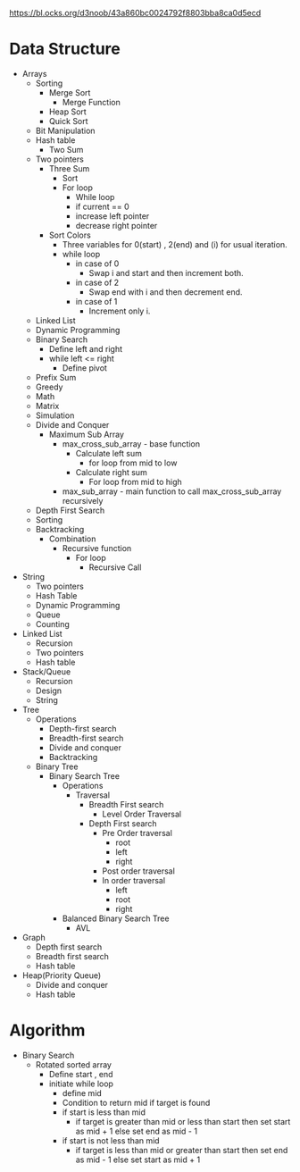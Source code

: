 https://bl.ocks.org/d3noob/43a860bc0024792f8803bba8ca0d5ecd

# Data Structure 
* Arrays
    * Sorting
        * Merge Sort
            * Merge Function
        * Heap Sort
        * Quick Sort
    * Bit Manipulation
    * Hash table
        * Two Sum
    * Two pointers
        * Three Sum
            * Sort
            * For loop
                * While loop
                * if current == 0
                * increase left pointer
                * decrease right pointer
        * Sort Colors
            * Three variables for 0(start) , 2(end) and (i) for usual iteration.
            * while loop
                * in case of 0
                    * Swap i and start and then increment both.
                * in case of 2
                    * Swap end with i and then decrement end.
                * in case of 1
                    * Increment only i.
    * Linked List
    * Dynamic Programming
    * Binary Search
        * Define left and right
        * while left <= right
            * Define pivot
    * Prefix Sum
    * Greedy
    * Math
    * Matrix
    * Simulation
    * Divide and Conquer
        * Maximum Sub Array
            * max_cross_sub_array - base function
                * Calculate left sum
                    * for loop from mid to low
                * Calculate right sum
                    * For loop from mid to high
            * max_sub_array - main function to call max_cross_sub_array recursively
    * Depth First Search
    * Sorting
    * Backtracking
        * Combination
            * Recursive function
                * For loop
                    * Recursive Call
* String
    * Two pointers
    * Hash Table
    * Dynamic Programming
    * Queue
    * Counting
* Linked List
    * Recursion
    * Two pointers
    * Hash table
* Stack/Queue
    * Recursion
    * Design
    * String
* Tree
    * Operations
        * Depth-first search
        * Breadth-first search 
        * Divide and conquer
        * Backtracking
    * Binary Tree
        * Binary Search Tree
            * Operations
                * Traversal
                    * Breadth First search
                        * Level Order Traversal
                    * Depth First search
                        * Pre Order traversal
                            * root
                            * left
                            * right
                        * Post order traversal
                        * In order traversal
                            * left
                            * root
                            * right
            * Balanced Binary Search Tree
                * AVL
* Graph
    * Depth first search
    * Breadth first search
    * Hash table
* Heap(Priority Queue)
    * Divide and conquer
    * Hash table


# Algorithm

* Binary Search
    * Rotated sorted array
        * Define start , end
        * initiate while loop
            * define mid
            * Condition to return mid if target is found
            * if start is less than mid
                * if target is greater than mid or less than start then set start as mid + 1 else set end as mid - 1
            * if start is not less than mid
                * if target is less than mid or greater than start then set end as mid - 1 else set start as mid + 1
